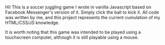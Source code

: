 Hi! This is a soccer juggling game I wrote in vanilla Javascript based on Facebook Messenger's version of it. Simply click the ball to kick it. All code was written by me, and this project represents the current cumulation of my HTML/CSS/JS knowledge.

It is worth noting that this game was intended to be played using a touchscreen computer, although it is still playable using a mouse.